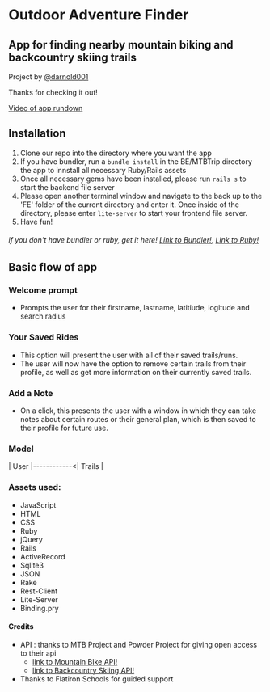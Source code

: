 # Outdoor Adventure Finder

## App for finding nearby mountain biking and backcountry skiing trails

Project by [@darnold001](https://github.com/darnold001)

Thanks for checking it out!

[Video of app rundown](https://www.youtube.com/embed/0mROs3x2Xoc)

## Installation
   1. Clone our repo into the directory where you want the app
   2. If you have bundler, run a ```bundle install``` in the BE/MTBTrip directory the app to innstall all necessary Ruby/Rails assets
   3. Once all necessary gems have been installed, please run ```rails s``` to start the backend file server
   4. Please open another terminal window and navigate to the back up to the 'FE' folder of the current directory and enter it. Once inside of the directory, please      enter ```lite-server``` to start your frontend file server.
   4. Have fun!
   
   ###### if you don't have bundler or ruby, get it here! [Link to Bundler!](https://bundler.io/), [Link to Ruby!](https://www.ruby-lang.org/en/downloads/)

## Basic flow of app

### Welcome prompt
   * Prompts the user for their firstname, lastname, latitiude, logitude and search radius

### Your Saved Rides
   * This option will present the user with all of their saved trails/runs.
   * The user will now have the option to remove certain trails from their profile, as well as get more information on their currently saved trails.

### Add a Note
   * On a click, this presents the user with a window in which they can take notes about certain routes or their general plan, which is then saved to their profile      for future use.


### Model

  | User |------------<| Trails |   

### Assets used:
   * JavaScript
   * HTML
   * CSS
   * Ruby
   * jQuery
   * Rails
   * ActiveRecord
   * Sqlite3
   * JSON
   * Rake
   * Rest-Client
   * Lite-Server
   * Binding.pry

#### Credits
   * API : thanks to MTB Project and Powder Project for giving open access to their api
      * [link to Mountain BIke API!](https://www.mtbproject.com)
      * [link to Backcountry Skiing API!](https://www.powderproject.com)
   * Thanks to Flatiron Schools for guided support